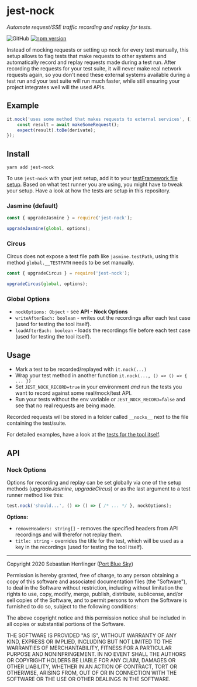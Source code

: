 # jest-nock

_Automate request/SSE traffic recording and replay for tests._

![GitHub](https://img.shields.io/github/license/mashape/apistatus.svg)
[![npm version](https://badge.fury.io/js/jest-nock.svg)](https://badge.fury.io/js/jest-nock)

Instead of mocking requests or setting up nock for every test manually,
this setup allows to flag tests that make requests to other systems and
automatically record and replay requests made during a test run.
After recording the requests for your test suite, it will never make real network requests again, so you don't need these external systems available during a test run and your test suite will run much faster, while still ensuring your project integrates well will the used APIs.

## Example

```js
it.nock('uses some method that makes requests to external services', () => async () => {
    const result = await makeSomeRequest();
    expect(result).toBe(derivate);
});
```

## Install

```shell
yarn add jest-nock
```

To use `jest-nock` with your jest setup, add it to your [testFramework file setup](https://jestjs.io/docs/en/configuration.html#setuptestframeworkscriptfile-string). Based on what test runner you are using, you might have to tweak your setup. Have a look at how the tests are setup in this repository.

### Jasmine (default)

```js
const { upgradeJasmine } = require('jest-nock');

upgradeJasmine(global, options);
```

### Circus

Circus does not expose a test file path like `jasmine.testPath`,
using this method `global.__TESTPATH` needs to be set manually.

```js
const { upgradeCircus } = require('jest-nock');

upgradeCircus(global, options);
```

### Global Options

- `nockOptions: Object` - see **API - Nock Options**
- `writeAfterEach: boolean` - writes out the recordings after each test case (used for testing the tool itself).
- `loadAfterEach: boolean` - loads the recordings file before each test case (used for testing the tool itself).

## Usage

- Mark a test to be recorded/replayed with `it.nock(...)`
- Wrap your test method in another function `it.nock(..., () => () => { ... })`
- Set `JEST_NOCK_RECORD=true` in your environment _and_ run the tests you want to record against some real/mock/test API.
- Run your tests without the env variable or `JEST_NOCK_RECORD=false` and see that no real requests are being made.

Recorded requests will be stored in a folder called `__nocks__` next to the file containing the test/suite.

For detailed examples, have a look at the [tests for the tool itself](./jest-nock.test.js).

## API

### Nock Options

Options for recording and replay can be set globally via one of the setup methods (_upgradeJasmine_, _upgradeCircus_) or as the last argument to a test runner method like this:

```js
test.nock('should...', () => () => { /* ... */ }, nockOptions);
```

**Options:**

- `removeHeaders: string[]` - removes the specified headers from API recordings and will therefor not replay them.
- `title: string` - overrides the title for the test, which will be used as a key in the recordings (used for testing the tool itself).

---
Copyright 2020 Sebastian Herrlinger ([Port Blue Sky](https://www.portbluesky.com/))

Permission is hereby granted, free of charge, to any person obtaining a copy of this software and associated documentation files (the "Software"), to deal in the Software without restriction, including without limitation the rights to use, copy, modify, merge, publish, distribute, sublicense, and/or sell copies of the Software, and to permit persons to whom the Software is furnished to do so, subject to the following conditions:

The above copyright notice and this permission notice shall be included in all copies or substantial portions of the Software.

THE SOFTWARE IS PROVIDED "AS IS", WITHOUT WARRANTY OF ANY KIND, EXPRESS OR IMPLIED, INCLUDING BUT NOT LIMITED TO THE WARRANTIES OF MERCHANTABILITY, FITNESS FOR A PARTICULAR PURPOSE AND NONINFRINGEMENT. IN NO EVENT SHALL THE AUTHORS OR COPYRIGHT HOLDERS BE LIABLE FOR ANY CLAIM, DAMAGES OR OTHER LIABILITY, WHETHER IN AN ACTION OF CONTRACT, TORT OR OTHERWISE, ARISING FROM, OUT OF OR IN CONNECTION WITH THE SOFTWARE OR THE USE OR OTHER DEALINGS IN THE SOFTWARE.